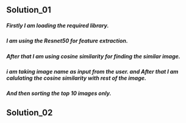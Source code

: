 ## Solution_01

##### Firstly I am loading the required library. 
##### I am using the Resnet50 for feature extraction.
##### After that I am using cosine similarity for finding the similar image.
##### i am taking image name as input from the user. and After that I am calulating the cosine similarity with rest of the image.
##### And then sorting the top 10 images only.

## Solution_02




